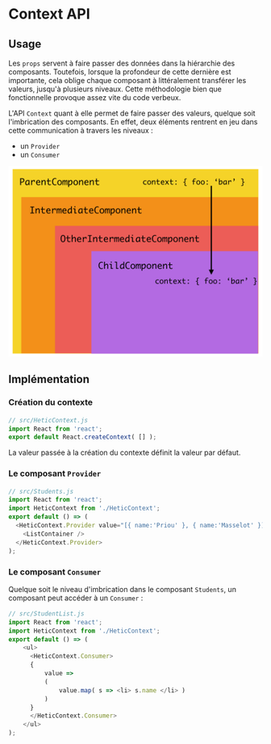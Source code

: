 # Context API

## Usage
Les `props` servent à faire passer des données dans la hiérarchie des composants.
Toutefois, lorsque la profondeur de cette dernière est importante, cela oblige chaque composant à littéralement transférer les valeurs, jusqu'à plusieurs niveaux. Cette méthodologie bien que fonctionnelle provoque assez vite du code verbeux.

L'API `Context` quant à elle permet de faire passer des valeurs, quelque soit l'imbrication des composants. En effet, deux éléments rentrent en jeu dans cette communication à travers les niveaux : 
- un `Provider`
- un `Consumer` 

![Context API](media/context.png)

## Implémentation

### Création du contexte

```js
// src/HeticContext.js
import React from 'react';
export default React.createContext( [] );
```

La valeur passée à la création du contexte définit la valeur par défaut.

### Le composant `Provider`

```js
// src/Students.js
import React from 'react';
import HeticContext from './HeticContext';
export default () => (
  <HeticContext.Provider value="[{ name:'Priou' }, { name:'Masselot' }]">
    <ListContainer />
  </HeticContext.Provider>
);
```

### Le composant `Consumer`

Quelque soit le niveau d'imbrication dans le composant `Students`, un composant peut accéder à un `Consumer` :

```js
// src/StudentList.js
import React from 'react';
import HeticContext from './HeticContext';
export default () => (
    <ul>
      <HeticContext.Consumer>
      {
          value => 
          (
              value.map( s => <li> s.name </li> )
          )
      }
      </HeticContext.Consumer>
    </ul>
);
```